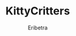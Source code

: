 ---
title: KittyCritters
author:
- Eribetra
description: Turns the hamsters into cute blue cats!
code: eyJ2ZXJzaW9uIjoiMCIsIm5hbWUiOiJLaXR0eUNyaXR0ZXJzIiwiZGVzY3JpcHRpb24iOiJUdXJucyB0aGUgaGFtc3RlcnMgaW50byBjdXRlIGJsdWUgY2F0cyBtYWRlIGJ5IEVyaWJldHJhISIsImhhbXN0ZXIiOiJodHRwczovL2kuaW1ndXIuY29tL0FpbG9mVTQucG5nIiwic25haWwiOiIiLCJpdGVtcyI6IiIsInRhdmVuUHJvcHMiOiIifQ==
install: https://github.com/Eribetra/kittycritters-texturepack/raw/master/KittyCritters.bctp.json

---